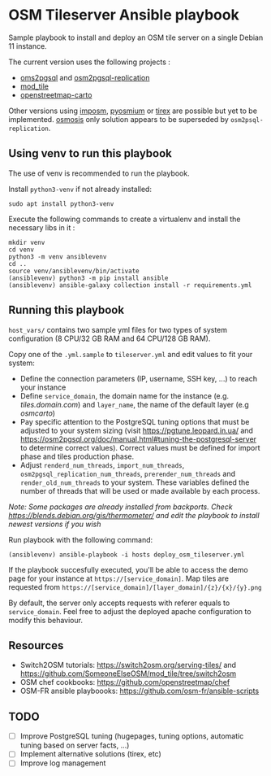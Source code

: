 # OSM Tileserver Ansible playbook

Sample playbook to install and deploy an OSM tile server on a single Debian 11 instance.

The current version uses the following projects :
* [oms2pgsql](https://osm2pgsql.org/) and [osm2pgsql-replication](https://osm2pgsql.org/doc/manual.html#keeping-the-database-up-to-date-with-osm2pgsql-replication)
* [mod_tile](https://github.com/openstreetmap/mod_tile)
* [openstreetmap-carto](https://github.com/gravitystorm/openstreetmap-carto)

Other versions using [imposm](https://imposm.org/), [pyosmium](https://osmcode.org/pyosmium/) or [tirex](https://wiki.openstreetmap.org/wiki/Tirex) are possible but yet to be implemented. [osmosis](https://github.com/openstreetmap/osmosis) only solution appears to be superseded by `osm2psql-replication`.


## Using venv to run this playbook

The use of venv is recommended to run the playbook.  

Install `python3-venv` if not already installed:

```
sudo apt install python3-venv
```

Execute the following commands to create a virtualenv and install the necessary libs in it :

```
mkdir venv
cd venv
python3 -m venv ansiblevenv
cd ..
source venv/ansiblevenv/bin/activate
(ansiblevenv) python3 -m pip install ansible
(ansiblevenv) ansible-galaxy collection install -r requirements.yml
```

## Running this playbook

`host_vars/` contains two sample yml files for two types of system configuration (8 CPU/32 GB RAM and 64 CPU/128 GB RAM).  

Copy one of the `.yml.sample` to `tileserver.yml` and edit values to fit your system:
* Define the connection parameters (IP, username, SSH key, ...) to reach your instance
* Define `service_domain`, the domain name for the instance (e.g. _tiles.domain.com_)  and `layer_name`, the name of the default layer (e.g _osmcarto_)
* Pay specific attention to the PostgreSQL tuning options that must be adjusted to your system sizing (visit https://pgtune.leopard.in.ua/ and https://osm2pgsql.org/doc/manual.html#tuning-the-postgresql-server to determine correct values). Correct values must be defined for import phase and tiles production phase.
* Adjust `renderd_num_threads`, `import_num_threads`, `osm2pgsql_replication_num_threads`, `prerender_num_threads` and `render_old_num_threads` to your system. These variables defined the number of threads that will be used or made available by each process.

_Note: Some packages are already installed from backports. Check https://blends.debian.org/gis/thermometer/ and edit the playbook to install newest versions if you wish_

Run playbook with the following command:

```
(ansiblevenv) ansible-playbook -i hosts deploy_osm_tileserver.yml
```

If the playbook succesfully executed, you'll be able to access the demo page for your instance at `https://[service_domain]`. Map tiles are requested from `https://[service_domain]/[layer_domain]/{z}/{x}/{y}.png`

By default, the server only accepts requests with referer equals to `service_domain`. Feel free to adjust the deployed apache configuration to modify this behaviour. 

## Resources 

* Switch2OSM tutorials: https://switch2osm.org/serving-tiles/ and https://github.com/SomeoneElseOSM/mod_tile/tree/switch2osm
* OSM chef cookbooks: https://github.com/openstreetmap/chef
* OSM-FR ansible playboooks: https://github.com/osm-fr/ansible-scripts

## TODO

- [ ] Improve PostgreSQL tuning (hugepages, tuning options, automatic tuning based on server facts, ...)
- [ ] Implement alternative solutions (tirex, etc)
- [ ] Improve log management

